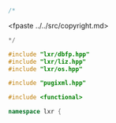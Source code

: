 ```cpp
/*
```
<fpaste ../../src/copyright.md>
```cpp
*/

#include "lxr/dbfp.hpp"
#include "lxr/liz.hpp"
#include "lxr/os.hpp"

#include "pugixml.hpp"

#include <functional>

namespace lxr {

```
